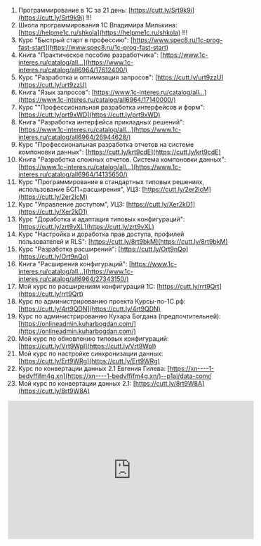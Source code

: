 1. Программирование в 1С за 21 день: [https://cutt.ly/Srt9k9i](https://cutt.ly/Srt9k9i) !!!
2. Школа программирования 1С Владимира Милькина: [https://helpme1c.ru/shkola](https://helpme1c.ru/shkola) !!!
3. Курс "Быстрый старт в профессию": [https://www.spec8.ru/1c-prog-fast-start](https://www.spec8.ru/1c-prog-fast-start) 
4. Книга "Практическое пособие разработчика": [https://www.1c-interes.ru/catalog/all...](https://www.1c-interes.ru/catalog/all6964/17612400/) 
5. Курс "Разработка и оптимизация запросов": [https://cutt.ly/urt9zzU](https://cutt.ly/urt9zzU) 
6. Книга "Язык запросов": [https://www.1c-interes.ru/catalog/all...](https://www.1c-interes.ru/catalog/all6964/17140000/) 
7. Курс ""Профессиональная разработка интерфейсов и форм": [https://cutt.ly/prt9xWD](https://cutt.ly/prt9xWD) 
8. Книга "Разработка интерфейса прикладных решений": [https://www.1c-interes.ru/catalog/all...](https://www.1c-interes.ru/catalog/all6964/26944628/) 
9. Курс "Профессиональная разработка отчетов на системе компоновки данных": [https://cutt.ly/krt9cdE](https://cutt.ly/krt9cdE) 
10. Книга "Разработка сложных отчетов. Система компоновки данных": [https://www.1c-interes.ru/catalog/all...](https://www.1c-interes.ru/catalog/all6964/14135650/) 
11. Курс "Программирование в стандартных типовых решениях, использование БСП+расширения", УЦ3: [https://cutt.ly/2er2lcM](https://cutt.ly/2er2lcM) 
12. Курс "Управление доступом", УЦ3: [https://cutt.ly/Xer2kD1](https://cutt.ly/Xer2kD1) 
13. Курс "Доработка и адаптация типовых конфигураций": [https://cutt.ly/zrt9vXL](https://cutt.ly/zrt9vXL) 
14. Курс "Настройка и доработка прав доступа, профилей пользователей и RLS": [https://cutt.ly/8rt9bkM](https://cutt.ly/8rt9bkM) 
15. Курс "Разработка расширений": [https://cutt.ly/Ort9nQo](https://cutt.ly/Ort9nQo) 
16. Книга "Расширения конфигураций": [https://www.1c-interes.ru/catalog/all...](https://www.1c-interes.ru/catalog/all6964/27343150/) 
17. Мой курс по расширениям конфигураций 1С: [https://cutt.ly/rrt9Qrt](https://cutt.ly/rrt9Qrt) 
18. Курс по администрированию проекта Курсы-по-1С.рф: [https://cutt.ly/4rt9QDN](https://cutt.ly/4rt9QDN) 
19. Курс по администрированию Кухара Богдана (предпочтительней): [https://onlineadmin.kuharbogdan.com/](https://onlineadmin.kuharbogdan.com/) 
20. Мой курс по обновлению типовых конфигураций: [https://cutt.ly/Vrt9WpI](https://cutt.ly/Vrt9WpI) 
21. Мой курс по настройке синхронизации данных: [https://cutt.ly/Ert9WRg](https://cutt.ly/Ert9WRg) 
22. Курс по конвертации данных 2.1 Евгения Гилева: [https://xn----1-bedvffifm4g.xn](https://xn----1-bedvffifm4g.xn/)--p1ai/data-conv/ 
23. Мой курс по конвертации данных 2.1: [https://cutt.ly/8rt9W8A](https://cutt.ly/8rt9W8A)

<iframe width="560" height="315" src="https://www.youtube.com/embed/FiWFkR1EOZA?si=QzNDbFOMaQdutU06" title="YouTube video player" frameborder="0" allow="accelerometer; autoplay; clipboard-write; encrypted-media; gyroscope; picture-in-picture; web-share" allowfullscreen></iframe>
